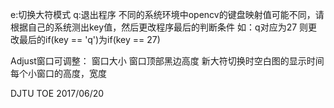 e:切换大符模式
q:退出程序
不同的系统环境中opencv的键盘映射值可能不同，请根据自己的系统测出key值，然后更改程序最后的判断条件
如：q对应为27
则更改最后的if(key == 'q')为if(key == 27)

Adjust窗口可调整：
窗口大小
窗口顶部黑边高度
新大符切换时空白图的显示时间
每个小窗口的高度，宽度


DJTU TOE 2017/06/20